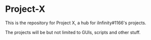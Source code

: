 # Project-X
This is the repository for Project X, a hub for iInfinity#1166's projects.

The projects will be but not limited to GUIs, scripts and other stuff.
